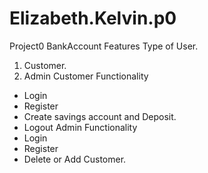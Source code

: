 # Elizabeth.Kelvin.p0
Project0 
BankAccount
Features
Type of User. 
1) Customer.
2) Admin
Customer Functionality
* Login
* Register
* Create savings account and Deposit.
* Logout
Admin Functionality
* Login
* Register
* Delete or Add Customer.
